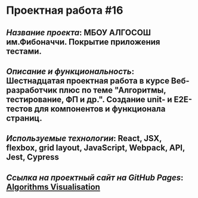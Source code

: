 # Проектная работа #16

## *Название проекта*: МБОУ АЛГОСОШ им.Фибоначчи. Покрытие приложения тестами.

## *Описание и функциональность*: Шестнадцатая проектная работа в курсе Веб-разработчик плюс по теме __"Алгоритмы, тестирование, ФП и др."__. Создание unit- и E2E-тестов для компонентов и функционала страниц.

## *Используемые технологии*: React, JSX, flexbox, grid layout, JavaScript, Webpack, API, Jest, Cypress

## *Ссылка на проектный сайт на GitHub Pages*: [Algorithms Visualisation](https://dariarus.github.io/algorithms/)
